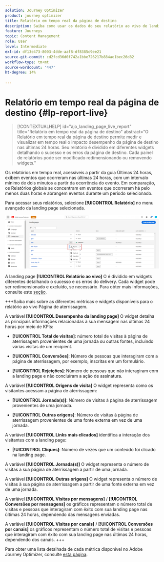 ```yaml
---
solution: Journey Optimizer
product: journey optimizer
title: Relatório em tempo real da página de destino
description: Saiba como usar os dados do seu relatório ao vivo de landing pages
feature: Journeys
topic: Content Management
role: User
level: Intermediate
exl-id: df13e473-8003-4dde-aaf8-df8385c9ee21
source-git-commit: cd2fcd36d0f742a1bbe726217b884ae1bec26d82
workflow-type: tm+mt
source-wordcount: '447'
ht-degree: 14%

---
```


# Relatório em tempo real da página de destino {#lp-report-live}

>[!CONTEXTUALHELP]
>id="ajo_landing_page_live_report"
>title="Relatório em tempo real da página de destino"
>abstract="O Relatório em tempo real da página de destino permite medir e visualizar em tempo real o impacto desempenho da página de destino nas últimas 24 horas. Seu relatório é dividido em diferentes widgets detalhando o sucesso e os erros da página de destino. Cada painel de relatórios pode ser modificado redimensionando ou removendo widgets."

Os relatórios em tempo real, acessíveis a partir da guia Últimas 24 horas, exibem eventos que ocorreram nas últimas 24 horas, com um intervalo mínimo de dois minutos a partir da ocorrência do evento. Em comparação, os Relatórios globais se concentram em eventos que ocorreram há pelo menos duas horas e abrangem eventos durante um período selecionado.

Para acessar seus relatórios, selecione **[!UICONTROL Relatório]** no menu avançado da landing page selecionada.

![](assets/landing_page_report.png)

A landing page **[!UICONTROL Relatório ao vivo]** O é dividido em widgets diferentes detalhando o sucesso e os erros do delivery. Cada widget pode ser redimensionado e excluído, se necessário. Para obter mais informações, consulte este [seção](live-report.md).

+++Saiba mais sobre as diferentes métricas e widgets disponíveis para o relatório ao vivo Página de aterrissagem.

A variável **[!UICONTROL Desempenho da landing page]** O widget detalha as principais informações relacionadas à sua mensagem nas últimas 24 horas por meio de KPIs:

* **[!UICONTROL Total de visitas]**: número total de visitas à página de aterrissagem provenientes de uma jornada ou outras fontes, incluindo várias visitas de um recipient.

* **[!UICONTROL Conversões]**: Número de pessoas que interagiram com a página de aterrissagem, por exemplo, inscritas em um formulário.

* **[!UICONTROL Rejeições]**: Número de pessoas que não interagiram com a landing page e não concluíram a ação de assinatura.

A variável **[!UICONTROL Origens de visita]** O widget representa como os visitantes acessam a página de aterrissagem:

* **[!UICONTROL Jornada(s)]**: Número de visitas à página de aterrissagem provenientes de uma jornada.

* **[!UICONTROL Outras origens]**: Número de visitas à página de aterrissagem provenientes de uma fonte externa em vez de uma jornada.

A variável **[!UICONTROL Links mais clicados]** identifica a interação dos visitantes com a landing page:

* **[!UICONTROL Cliques]**: Número de vezes que um conteúdo foi clicado na landing page.

A variável **[!UICONTROL Jornada(s)]** O widget representa o número de visitas a sua página de aterrissagem a partir de uma jornada.

A variável **[!UICONTROL Outras origens]** O widget representa o número de visitas à sua página de aterrissagem a partir de uma fonte externa em vez de uma jornada.

A variável **[!UICONTROL Visitas por mensagens]** / **[!UICONTROL Conversões por mensagens]** os gráficos representam o número total de visitas e pessoas que interagiram com êxito com sua landing page nas últimas 24 horas, dependendo das mensagens enviadas.

A variável **[!UICONTROL Visitas por canais]** / **[!UICONTROL Conversões por canais]** os gráficos representam o número total de visitas e pessoas que interagiram com êxito com sua landing page nas últimas 24 horas, dependendo dos canais.
+++

Para obter uma lista detalhada de cada métrica disponível no Adobe Journey Optimizer, consulte [esta página](live-report.md#list-of-components-live).
